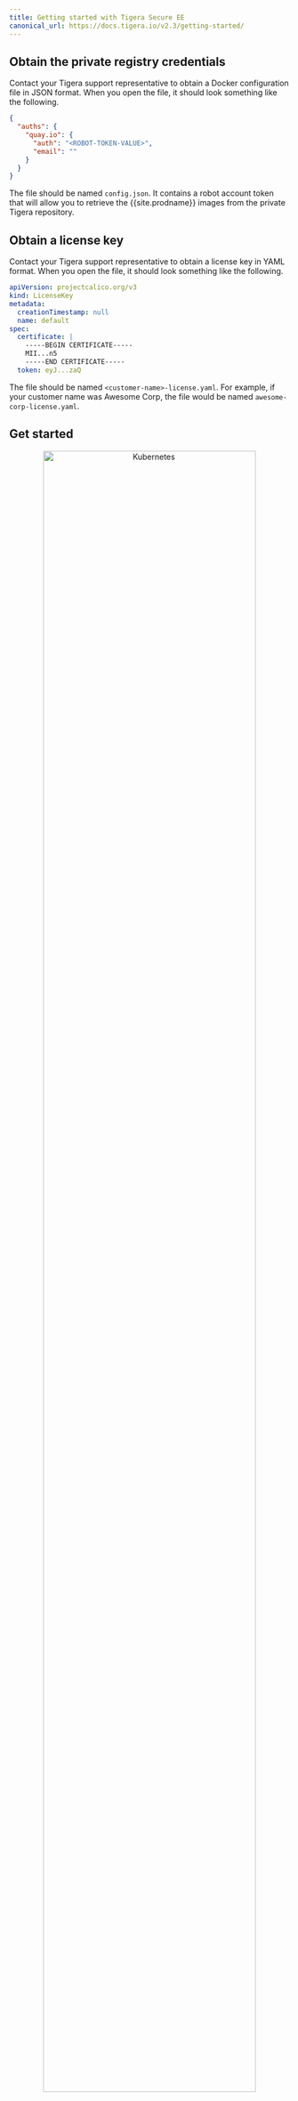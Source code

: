 ```yaml
---
title: Getting started with Tigera Secure EE
canonical_url: https://docs.tigera.io/v2.3/getting-started/
---
```


## Obtain the private registry credentials

Contact your Tigera support representative to obtain a Docker configuration file
in JSON format. When you open the file, it should look something like the following.

```json
{
  "auths": {
    "quay.io": {
      "auth": "<ROBOT-TOKEN-VALUE>",
      "email": ""
    }
  }
}
```

The file should be named `config.json`. It contains a robot account token that will allow you to retrieve the {{site.prodname}} images from the private Tigera repository.

## Obtain a license key

Contact your Tigera support representative to obtain a license key in YAML format.
When you open the file, it should look something like the following.

```yaml
apiVersion: projectcalico.org/v3
kind: LicenseKey
metadata:
  creationTimestamp: null
  name: default
spec:
  certificate: |
    -----BEGIN CERTIFICATE-----
    MII...n5
    -----END CERTIFICATE-----
  token: eyJ...zaQ
```

The file should be named `<customer-name>-license.yaml`. For example, if your customer name
was Awesome Corp, the file would be named `awesome-corp-license.yaml`.

## Get started

<div class="row">
  <div class="col-xs-6 col-md-3" style="text-align:center">
    <a href="/{{page.version}}/getting-started/kubernetes/" class="thumbnail">
      <img src="{{site.baseurl}}/images/kubernetes_logo.svg" alt="Kubernetes" width="87%">
    </a>
    Kubernetes
  </div>
  <div class="col-xs-6 col-md-3" style="text-align:center">
    <a href="/{{page.version}}/getting-started/kubernetes/installation/eks" class="thumbnail">
      <img src="{{site.baseurl}}/images/icon-aws-amazon-eks.svg" alt="Amazon EKS" width="75%">
    </a>
    Amazon EKS
  </div>
  <div class="col-xs-6 col-md-3" style="text-align:center">
    <a href="/{{page.version}}/getting-started/kubernetes/installation/aks" class="thumbnail">
      <img src="{{site.baseurl}}/images/icon-azure-kubernetes-services.svg" alt="Azure AKS" width="85%">
    </a>
    Azure AKS
  </div>
  <div class="col-xs-6 col-md-3" style="text-align:center">
    <a href="/{{page.version}}/getting-started/kubernetes/installation/docker-ee" class="thumbnail">
      <img src="{{site.baseurl}}/images/Docker-R-Logo-08-2018-Monochomatic-RGB_Vertical-x3.jpg" alt="Docker Enterprise" width="98%">
    </a>
    Docker Enterprise
  </div>
  <div class="col-xs-6 col-md-3" style="text-align:center">
    <a href="/{{page.version}}/getting-started/openshift/installation/" class="thumbnail">
      <img src="{{site.baseurl}}/images/OpenShift-LogoType.svg" alt="OpenShift" width="80%">
    </a>
    OpenShift
  </div>
</div>
